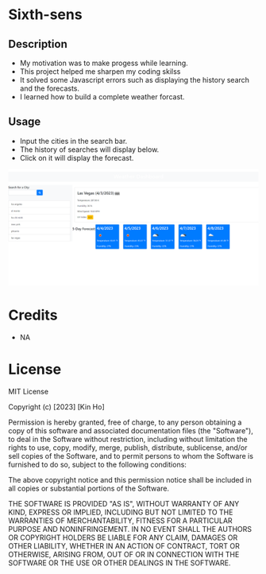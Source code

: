 # Sixth-sens

## Description

- My motivation was to make progess while learning.
- This project helped me sharpen my coding skilss
- It solved some Javascript errors such as displaying the history search and the forecasts.
- I learned how to build a complete weather forcast.

## Usage

- Input the cities in the search bar.
- The history of searches will display below.
- Click on it will display the forecast.

![weatherforcast](assets/sixth-sense.png)

# Credits

- NA

# License

MIT License

Copyright (c) [2023] [Kin Ho]

Permission is hereby granted, free of charge, to any person obtaining a copy
of this software and associated documentation files (the "Software"), to deal
in the Software without restriction, including without limitation the rights
to use, copy, modify, merge, publish, distribute, sublicense, and/or sell
copies of the Software, and to permit persons to whom the Software is
furnished to do so, subject to the following conditions:

The above copyright notice and this permission notice shall be included in all
copies or substantial portions of the Software.

THE SOFTWARE IS PROVIDED "AS IS", WITHOUT WARRANTY OF ANY KIND, EXPRESS OR
IMPLIED, INCLUDING BUT NOT LIMITED TO THE WARRANTIES OF MERCHANTABILITY,
FITNESS FOR A PARTICULAR PURPOSE AND NONINFRINGEMENT. IN NO EVENT SHALL THE
AUTHORS OR COPYRIGHT HOLDERS BE LIABLE FOR ANY CLAIM, DAMAGES OR OTHER
LIABILITY, WHETHER IN AN ACTION OF CONTRACT, TORT OR OTHERWISE, ARISING FROM,
OUT OF OR IN CONNECTION WITH THE SOFTWARE OR THE USE OR OTHER DEALINGS IN THE
SOFTWARE.
